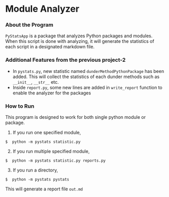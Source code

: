 # Module Analyzer

### About the Program

`PyStatsApp` is a package that analyzes Python packages and modules.
When this script is done with analyzing, it will generate the statistics of each script in a designated markdown file.

### Additional Features from the previous project-2

- In `pystats.py`, new statistic named `dunderMethodPythonPackage` has been added. This will collect the statistics of
each dunder methods such as `__init__`, `__str__` etc.
- Inside `report.py`, some new lines are added in `write_report` function to enable the analyzer for the packages

### How to Run

This program is designed to work for both single python module or package.

1. If you run one specified module,

  `$  python -m pystats statistic.py`

2. If you run multiple specified module,

  `$  python -m pystats statistic.py reports.py`

3. If you run a directory,

  `$  python -m pystats pystats`

This will generate a report file `out.md`